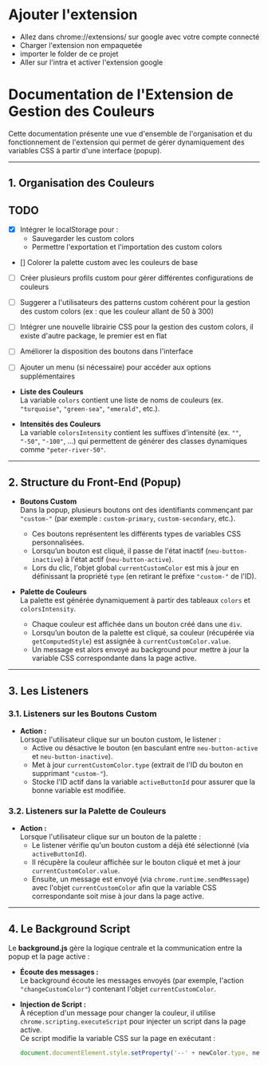 # Ajouter l'extension
- Allez dans chrome://extensions/ sur google avec votre compte connecté
- Charger l'extension non empaquetée
- importer le folder de ce projet
- Aller sur l'intra et activer l'extension google 


# Documentation de l'Extension de Gestion des Couleurs

Cette documentation présente une vue d'ensemble de l'organisation et du fonctionnement de l'extension qui permet de gérer dynamiquement des variables CSS à partir d'une interface (popup).

---

## 1. Organisation des Couleurs

## TODO

- [x] Intégrer le localStorage pour :
  - Sauvegarder les custom colors
  - Permettre l'exportation et l'importation des custom colors
- [] Colorer la palette custom avec les couleurs de base 
- [ ] Créer plusieurs profils custom pour gérer différentes configurations de couleurs
- [ ] Suggerer a l'utilisateurs des patterns custom cohérent pour la gestion des custom colors (ex : que les couleur allant de 50 à 300)
- [ ] Intégrer une nouvelle librairie CSS pour la gestion des custom colors, il existe d'autre package, le premier est en flat
- [ ] Améliorer la disposition des boutons dans l'interface
- [ ] Ajouter un menu (si nécessaire) pour accéder aux options supplémentaires




- **Liste des Couleurs**  
  La variable `colors` contient une liste de noms de couleurs (ex. `"turquoise"`, `"green-sea"`, `"emerald"`, etc.).

- **Intensités des Couleurs**  
  La variable `colorsIntensity` contient les suffixes d'intensité (ex. `""`, `"-50"`, `"-100"`, …) qui permettent de générer des classes dynamiques comme `"peter-river-50"`.

---

## 2. Structure du Front-End (Popup)

- **Boutons Custom**  
  Dans la popup, plusieurs boutons ont des identifiants commençant par `"custom-"` (par exemple : `custom-primary`, `custom-secondary`, etc.).  
  - Ces boutons représentent les différents types de variables CSS personnalisées.
  - Lorsqu’un bouton est cliqué, il passe de l'état inactif (`neu-button-inactive`) à l'état actif (`neu-button-active`).
  - Lors du clic, l'objet global `currentCustomColor` est mis à jour en définissant la propriété `type` (en retirant le préfixe `"custom-"` de l'ID).

- **Palette de Couleurs**  
  La palette est générée dynamiquement à partir des tableaux `colors` et `colorsIntensity`.  
  - Chaque couleur est affichée dans un bouton créé dans une `div`.
  - Lorsqu’un bouton de la palette est cliqué, sa couleur (récupérée via `getComputedStyle`) est assignée à `currentCustomColor.value`.
  - Un message est alors envoyé au background pour mettre à jour la variable CSS correspondante dans la page active.

---

## 3. Les Listeners

### 3.1. Listeners sur les Boutons Custom

- **Action :**  
  Lorsque l'utilisateur clique sur un bouton custom, le listener :
  - Active ou désactive le bouton (en basculant entre `neu-button-active` et `neu-button-inactive`).
  - Met à jour `currentCustomColor.type` (extrait de l'ID du bouton en supprimant `"custom-"`).
  - Stocke l'ID actif dans la variable `activeButtonId` pour assurer que la bonne variable est modifiée.

### 3.2. Listeners sur la Palette de Couleurs

- **Action :**  
  Lorsque l'utilisateur clique sur un bouton de la palette :
  - Le listener vérifie qu'un bouton custom a déjà été sélectionné (via `activeButtonId`).
  - Il récupère la couleur affichée sur le bouton cliqué et met à jour `currentCustomColor.value`.
  - Ensuite, un message est envoyé (via `chrome.runtime.sendMessage`) avec l'objet `currentCustomColor` afin que la variable CSS correspondante soit mise à jour dans la page active.

---

## 4. Le Background Script

Le **background.js** gère la logique centrale et la communication entre la popup et la page active :

- **Écoute des messages :**  
  Le background écoute les messages envoyés (par exemple, l'action `"changeCustomColor"`) contenant l'objet `currentCustomColor`.

- **Injection de Script :**  
  À réception d'un message pour changer la couleur, il utilise `chrome.scripting.executeScript` pour injecter un script dans la page active.  
  Ce script modifie la variable CSS sur la page en exécutant :
  ```js
  document.documentElement.style.setProperty('--' + newColor.type, newColor.value);
